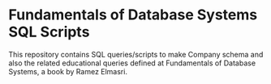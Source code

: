 # Fundamentals of Database Systems SQL Scripts
This repository contains SQL queries/scripts to make Company schema and also the related educational queries defined at Fundamentals of Database Systems, a book by Ramez Elmasri.

